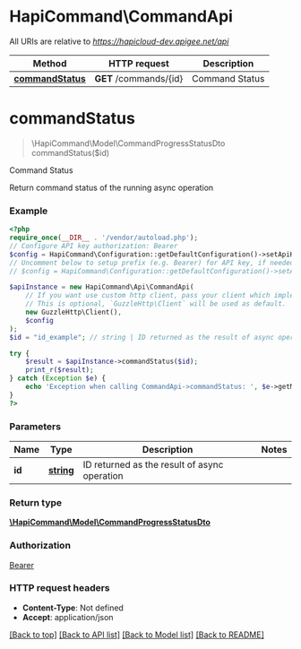 # HapiCommand\CommandApi

All URIs are relative to *https://hapicloud-dev.apigee.net/api*

Method | HTTP request | Description
------------- | ------------- | -------------
[**commandStatus**](CommandApi.md#commandStatus) | **GET** /commands/{id} | Command Status

# **commandStatus**
> \HapiCommand\Model\CommandProgressStatusDto commandStatus($id)

Command Status

Return command status of the running async operation

### Example
```php
<?php
require_once(__DIR__ . '/vendor/autoload.php');
// Configure API key authorization: Bearer
$config = HapiCommand\Configuration::getDefaultConfiguration()->setApiKey('Authorization', 'YOUR_API_KEY');
// Uncomment below to setup prefix (e.g. Bearer) for API key, if needed
// $config = HapiCommand\Configuration::getDefaultConfiguration()->setApiKeyPrefix('Authorization', 'Bearer');

$apiInstance = new HapiCommand\Api\CommandApi(
    // If you want use custom http client, pass your client which implements `GuzzleHttp\ClientInterface`.
    // This is optional, `GuzzleHttp\Client` will be used as default.
    new GuzzleHttp\Client(),
    $config
);
$id = "id_example"; // string | ID returned as the result of async operation

try {
    $result = $apiInstance->commandStatus($id);
    print_r($result);
} catch (Exception $e) {
    echo 'Exception when calling CommandApi->commandStatus: ', $e->getMessage(), PHP_EOL;
}
?>
```

### Parameters

Name | Type | Description  | Notes
------------- | ------------- | ------------- | -------------
 **id** | [**string**](../Model/.md)| ID returned as the result of async operation |

### Return type

[**\HapiCommand\Model\CommandProgressStatusDto**](../Model/CommandProgressStatusDto.md)

### Authorization

[Bearer](../../README.md#Bearer)

### HTTP request headers

 - **Content-Type**: Not defined
 - **Accept**: application/json

[[Back to top]](#) [[Back to API list]](../../README.md#documentation-for-api-endpoints) [[Back to Model list]](../../README.md#documentation-for-models) [[Back to README]](../../README.md)

